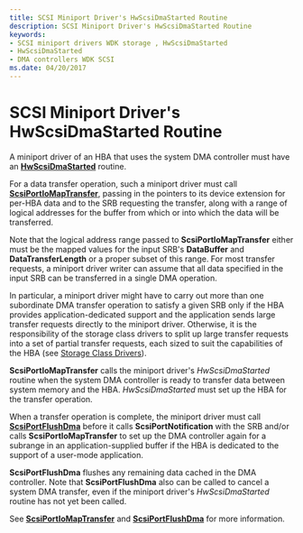 ```yaml
---
title: SCSI Miniport Driver's HwScsiDmaStarted Routine
description: SCSI Miniport Driver's HwScsiDmaStarted Routine
keywords:
- SCSI miniport drivers WDK storage , HwScsiDmaStarted
- HwScsiDmaStarted
- DMA controllers WDK SCSI
ms.date: 04/20/2017
---
```


# SCSI Miniport Driver's HwScsiDmaStarted Routine

A miniport driver of an HBA that uses the system DMA controller must have an [**HwScsiDmaStarted**](/previous-versions/windows/hardware/drivers/ff557291(v=vs.85)) routine.

For a data transfer operation, such a miniport driver must call [**ScsiPortIoMapTransfer**](/windows-hardware/drivers/ddi/srb/nf-srb-scsiportiomaptransfer), passing in the pointers to its device extension for per-HBA data and to the SRB requesting the transfer, along with a range of logical addresses for the buffer from which or into which the data will be transferred.

Note that the logical address range passed to **ScsiPortIoMapTransfer** either must be the mapped values for the input SRB's **DataBuffer** and **DataTransferLength** or a proper subset of this range. For most transfer requests, a miniport driver writer can assume that all data specified in the input SRB can be transferred in a single DMA operation.

In particular, a miniport driver might have to carry out more than one subordinate DMA transfer operation to satisfy a given SRB only if the HBA provides application-dedicated support and the application sends large transfer requests directly to the miniport driver. Otherwise, it is the responsibility of the storage class drivers to split up large transfer requests into a set of partial transfer requests, each sized to suit the capabilities of the HBA (see [Storage Class Drivers](introduction-to-storage-class-drivers.md)).

**ScsiPortIoMapTransfer** calls the miniport driver's *HwScsiDmaStarted* routine when the system DMA controller is ready to transfer data between system memory and the HBA. *HwScsiDmaStarted* must set up the HBA for the transfer operation.

When a transfer operation is complete, the miniport driver must call [**ScsiPortFlushDma**](/windows-hardware/drivers/ddi/srb/nf-srb-scsiportflushdma) before it calls **ScsiPortNotification** with the SRB and/or calls **ScsiPortIoMapTransfer** to set up the DMA controller again for a subrange in an application-supplied buffer if the HBA is dedicated to the support of a user-mode application.

**ScsiPortFlushDma** flushes any remaining data cached in the DMA controller. Note that **ScsiPortFlushDma** also can be called to cancel a system DMA transfer, even if the miniport driver's *HwScsiDmaStarted* routine has not yet been called.

See [**ScsiPortIoMapTransfer**](/windows-hardware/drivers/ddi/srb/nf-srb-scsiportiomaptransfer) and [**ScsiPortFlushDma**](/windows-hardware/drivers/ddi/srb/nf-srb-scsiportflushdma) for more information.

